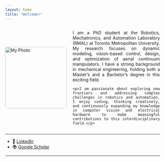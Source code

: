 ```yaml
---
layout: home
title: "Welcome!"
---
```


<div style="display: flex; align-items: center; gap: 20px;">

  <img src="{{ site.baseurl }}/assets/images/Website.jpg" alt="My Photo" width="200" style="border-radius: 8px;">

  <div style="text-align: justify;">
    <p>I am a PhD student at the Robotics, Mechatronics, and Automation Laboratory (RMAL) at Toronto Metropolitan University. My research focuses on dynamic modeling, vision-based control, design, and optimization of aerial continuum manipulators. I have a strong background in mechanical engineering, holding both a Master’s and a Bachelor’s degree in this exciting field.</p>

    <p>I am passionate about exploring new frontiers and addressing complex challenges in robotics and automation. I enjoy coding, thinking creatively, and continuously expanding my knowledge in computer vision and electrical hardware to make meaningful contributions to this interdisciplinary field.</p>
  </div>

</div>

---

- 🔗 [LinkedIn](https://www.linkedin.com/in/niloufar-amiri)
- 📚 [Google Scholar](https://scholar.google.ca/citations?user=kEDzfXMAAAAJ&hl=en)

---